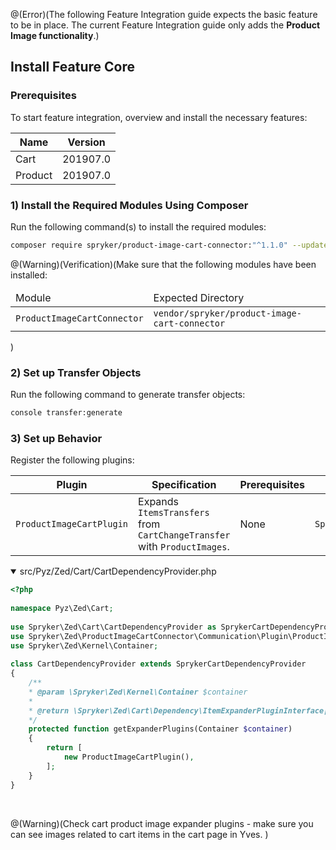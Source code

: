 @(Error)(The following Feature Integration guide expects the basic feature to be in place. The current Feature Integration guide only adds the **Product Image functionality**.)

## Install Feature Core
### Prerequisites
To start feature integration, overview and install the necessary features:

| Name | Version |
| --- | --- |
| Cart | 201907.0 |
| Product | 201907.0 |

### 1) Install the Required Modules Using Composer
Run the following command(s) to install the required modules:

```bash
composer require spryker/product-image-cart-connector:"^1.1.0" --update-with-dependencies
```

@(Warning)(Verification)(Make sure that the following modules have been installed:<table><thead><tr><td>Module</td><td>Expected Directory</td></tr></thead><tbody><tr><td>`ProductImageCartConnector`</td><td>`vendor/spryker/product-image-cart-connector`</td></tr></tbody></table>)

### 2) Set up Transfer Objects
Run the following command to generate transfer objects:

```bash
console transfer:generate
```

### 3) Set up Behavior
Register the following plugins:

| Plugin | Specification | Prerequisites | Namespace |
| --- | --- | --- | --- |
| `ProductImageCartPlugin` | Expands `ItemsTransfers` from `CartChangeTransfer` with `ProductImages`. | None | `Spryker\Zed\ProductImageCartConnector\Communication\Plugin` |

<details open>
<summary>src/Pyz/Zed/Cart/CartDependencyProvider.php</summary>
    
```php
<?php
 
namespace Pyz\Zed\Cart;
 
use Spryker\Zed\Cart\CartDependencyProvider as SprykerCartDependencyProvider;
use Spryker\Zed\ProductImageCartConnector\Communication\Plugin\ProductImageCartPlugin;
use Spryker\Zed\Kernel\Container;
 
class CartDependencyProvider extends SprykerCartDependencyProvider
{
	/**
	* @param \Spryker\Zed\Kernel\Container $container
	*
	* @return \Spryker\Zed\Cart\Dependency\ItemExpanderPluginInterface[]
	*/
	protected function getExpanderPlugins(Container $container)
	{
		return [
			new ProductImageCartPlugin(),
		];
	}
}
```

</br>
</details>

@(Warning)(Check cart product image expander plugins - make sure you can see images related to cart items in the cart page in Yves. )

<!-- Last review date: Aug 02, 2019 -->

<!--by Ilya Kubanov, Yuliia Boiko-->
